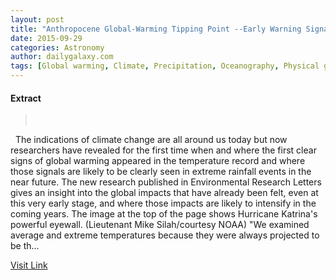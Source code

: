 ```yaml
---
layout: post
title: "Anthropocene Global-Warming Tipping Point --Early Warning Signals Observed"
date: 2015-09-29
categories: Astronomy
author: dailygalaxy.com
tags: [Global warming, Climate, Precipitation, Oceanography, Physical geography, Meteorology, Climatology, Atmospheric sciences, Earth sciences, Environmental science, Atmosphere of Earth, Future problems, Climate change, Applied and interdisciplinary physics, Global natural environment, Global environmental issues, Change]
---
```





#### Extract
> 
 

 
The indications of climate change are all around us today but now researchers have revealed for the first time when and where the first clear signs of global warming appeared in the temperature record and where those signals are likely to be clearly seen in extreme rainfall events in the near future.
The new research published in Environmental Research Letters gives an insight into the global impacts that have already been felt, even at this very early stage, and where those impacts are likely to intensify in the coming years. The image at the top of the page shows Hurricane Katrina's powerful eyewall. (Lieutenant Mike Silah/courtesy NOAA)
"We examined average and extreme temperatures because they were always projected to be th...



[Visit Link](http://www.dailygalaxy.com/my_weblog/2015/09/anthropocene-tipping-point-of-global-warming-early-warning-signals-observed.html)


